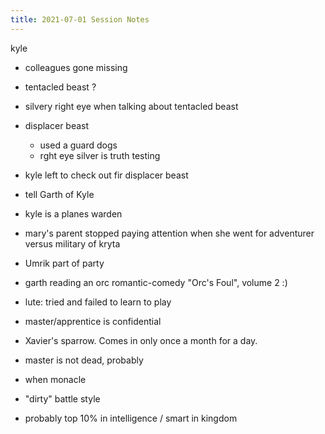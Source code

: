 ```yaml
---
title: 2021-07-01 Session Notes
---
```


kyle
- colleagues gone missing

- tentacled beast ?

- silvery right eye when talking about tentacled beast

- displacer beast
  - used a guard dogs
  - rght eye silver is truth testing
  
- kyle left to check out fir displacer beast 

- tell Garth of Kyle

- kyle is a planes warden

- mary's parent stopped paying attention when she went for adventurer versus military of kryta

- Umrik part of party

- garth reading an orc romantic-comedy "Orc's Foul", volume 2 :)

- lute: tried and failed to learn to play

- master/apprentice is confidential

- Xavier's sparrow. Comes in only once a month for a day.


- master is not dead, probably

- when monacle

- "dirty" battle style

- probably top 10% in intelligence / smart in kingdom

